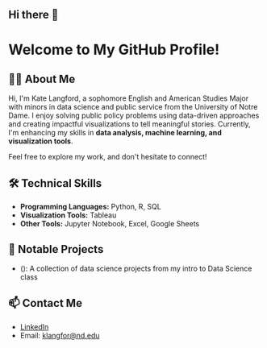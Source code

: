 ## Hi there 👋
# Welcome to My GitHub Profile!

## 👩‍💻 About Me
Hi, I'm Kate Langford, a sophomore English and American Studies Major with minors in data science and public service from the University of Notre Dame.   I enjoy solving public policy problems using data-driven approaches and creating impactful visualizations to tell meaningful stories. Currently, I'm enhancing my skills in **data analysis, machine learning, and visualization tools**.

Feel free to explore my work, and don't hesitate to connect!

## 🛠️ Technical Skills
- **Programming Languages:** Python, R, SQL  
- **Visualization Tools:** Tableau
- **Other Tools:** Jupyter Notebook, Excel, Google Sheets

## 🔗 Notable Projects
- (): A collection of data science projects from my intro to Data Science class


## 📫 Contact Me
- [LinkedIn]((https://www.linkedin.com/in/katherinelangford/))  
- Email: klangfor@nd.edu





